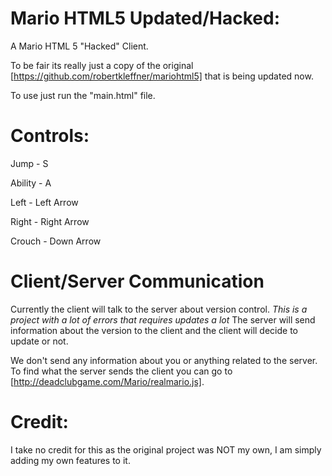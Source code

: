 # Mario HTML5 Updated/Hacked:
A Mario HTML 5 "Hacked" Client.

To be fair its really just a copy of the original [https://github.com/robertkleffner/mariohtml5] that is being updated now.

To use just run the "main.html" file.

# Controls:
Jump - S

Ability - A

Left - Left Arrow

Right - Right Arrow

Crouch - Down Arrow

# Client/Server Communication
Currently the client will talk to the server about version control. *This is a project with a lot of errors that requires updates a lot* The server will send information about the version to the client and the client will decide to update or not.

We don't send any information about you or anything related to the server. To find what the server sends the client you can go to [http://deadclubgame.com/Mario/realmario.js].

# Credit:
I take no credit for this as the original project was NOT my own, I am simply adding my own features to it.
